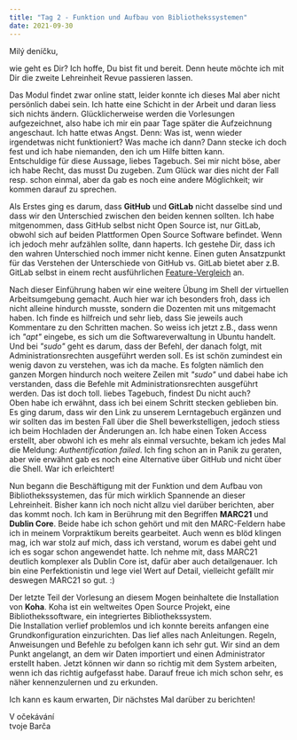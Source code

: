 ```yaml
---
title: "Tag 2 - Funktion und Aufbau von Bibliothekssystemen"
date: 2021-09-30
---
```


Milý deníčku,

wie geht es Dir? Ich hoffe, Du bist fit und bereit. Denn heute möchte ich mit Dir die zweite Lehreinheit Revue passieren lassen.

Das Modul findet zwar online statt, leider konnte ich dieses Mal aber nicht persönlich dabei sein. Ich hatte eine Schicht in der Arbeit und daran liess sich nichts ändern.
Glücklicherweise werden die Vorlesungen aufgezeichnet, also habe ich mir ein paar Tage später die Aufzeichnung angeschaut. Ich hatte etwas Angst. Denn: Was ist, wenn wieder
irgendetwas nicht funktioniert? Was mache ich dann? Dann stecke ich doch fest und ich habe niemanden, den ich um Hilfe bitten kann. <br>
Entschuldige für diese Aussage, liebes Tagebuch. Sei mir nicht böse, aber ich habe Recht, das musst Du zugeben. Zum Glück war dies nicht der Fall resp. schon einmal, aber da gab es noch eine andere Möglichkeit; wir kommen darauf zu sprechen.

Als Erstes ging es darum, dass **GitHub** und **GitLab** nicht dasselbe sind und dass wir den Unterschied zwischen den beiden kennen sollten. Ich habe mitgenommen, dass GitHub selbst nicht Open Source ist, nur GitLab, obwohl sich auf beiden Plattformen Open Source Software befindet. Wenn ich jedoch mehr aufzählen sollte, dann haperts. Ich gestehe Dir, dass ich den wahren Unterschied noch immer nicht kenne. Einen guten Ansatzpunkt für das Verstehen der Unterschiede von GitHub vs. GitLab bietet aber z.B. GitLab selbst in einem recht ausführlichen [Feature-Vergleich](https://www.heise.de/tipps-tricks/GitHub-vs-GitLab-4597154.html) an.

Nach dieser Einführung haben wir eine weitere Übung im Shell der virtuellen Arbeitsumgebung gemacht. Auch hier war ich besonders froh, dass ich nicht alleine hindurch musste,
sondern die Dozenten mit uns mitgemacht haben. Ich finde es hilfreich und sehr lieb, dass Sie jeweils auch Kommentare zu den Schritten machen. So weiss ich jetzt z.B., dass wenn
ich *"apt"* eingebe, es sich um die Softwareverwaltung in Ubuntu handelt. Und bei *"sudo"* geht es darum, dass der Befehl, der danach folgt, mit Administrationsrechten
ausgeführt werden soll. Es ist schön zumindest ein wenig davon zu verstehen, was ich da mache. Es folgten nämlich den ganzen Morgen hindurch noch weitere Zeilen mit *"sudo"* und 
dabei habe ich verstanden, dass die Befehle mit Administrationsrechten ausgeführt werden. Das ist doch toll. liebes Tagebuch, findest Du nicht auch? <br>
Oben habe ich erwähnt, dass ich bei einem Schritt stecken geblieben bin. Es ging darum, dass wir den Link zu unserem Lerntagebuch ergänzen und wir sollten das im besten Fall
über die Shell bewerkstelligen, jedoch stiess ich beim Hochladen der Änderungen an. Ich habe einen Token Access erstellt, aber obwohl ich es mehr als einmal versuchte, bekam ich jedes Mal die Meldung: *Authentification failed*. Ich fing schon an in Panik zu geraten, aber wie erwähnt gab es noch eine Alternative über GitHub und nicht über die Shell. War ich erleichtert!

Nun begann die Beschäftigung mit der Funktion und dem Aufbau von Bibliothekssystemen, das für mich wirklich Spannende an dieser Lehreinheit. Bisher kann ich noch nicht allzu
viel darüber berichten, aber das kommt noch.
Ich kam in Berührung mit den Begriffen **MARC21** und **Dublin Core**. Beide habe ich schon gehört und mit den MARC-Feldern habe ich in meinem Vorpraktikum bereits gearbeitet. Auch wenn es blöd klingen mag, ich war stolz auf mich, dass ich verstand, worum es dabei geht und ich es sogar schon angewendet hatte. Ich nehme mit, dass MARC21 deutlich
komplexer als Dublin Core ist, dafür aber auch detailgenauer. Ich bin eine Perfektionistin und lege viel Wert auf Detail, vielleicht gefällt mir deswegen MARC21 so gut. :)

Der letzte Teil der Vorlesung an diesem Mogen beinhaltete die Installation von **Koha**. Koha ist ein weltweites Open Source Projekt, eine Bibliothekssoftware, ein integriertes
Bibliothekssystem. <br>
Die Installation verlief problemlos und ich konnte bereits anfangen eine Grundkonfiguration einzurichten. Das lief alles nach Anleitungen. Regeln, Anweisungen und Befehle zu 
befolgen kann ich sehr gut. Wir sind an dem Punkt angelangt, an dem wir Daten importiert und einen Administrator erstellt haben. Jetzt können wir dann so richtig
mit dem System arbeiten, wenn ich das richtig aufgefasst habe. Darauf freue ich mich schon sehr, es näher kennenzulernen und zu erkunden.

Ich kann es kaum erwarten, Dir nächstes Mal darüber zu berichten!

V očekávání <br>
tvoje Barča


